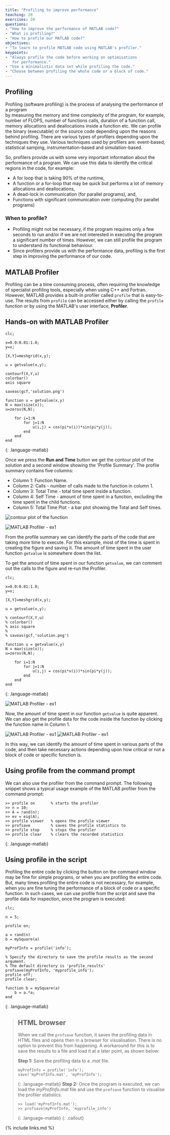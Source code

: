 ```yaml
---
title: "Profiling to improve performance"
teaching: 20
exercises: 20
questions:
- "How to improve the performance of MATLAB code?"
- "What is profiling?"
- "How to profile our MATLAB code?"
objectives:
- "To learn to profile MATLAB code using MATLAB's profiler."
keypoints:
- "Always profile the code before working on optimisations
   for performance."
- "Use a minimalistic data set while profiling the code."
- "Choose between profiling the whole code or a block of code."
---
```

## Profiling
Profiling (software profiling) is the process of analysing the performance
of a program  
by measuring the memory and time complexity of the program, for example,
number of FLOPS, number of functions calls, duration of a function call,
memory allocations and deallocations inside a function etc. We can profile
the binary (executable) or the source code depending upon the reasons behind
profiling. There are various types of profilers depending upon the techniques
they use. Various techniques used by profilers are: event-based,
statistical samping, instrumentation-based and simulation-based.

So, profilers provide us with some very important information
about the performance of a program. We can use this data to identify
the critical regions in the code, for example:
* A for loop that is taking 90% of the runtime,
* A function or a for-loop that may be quick but performs a lot of
  memory allocations and deallocations,
* A dead-lock in communication (for parallel programs), and,
* Functions with significant communication over computing
  (for parallel programs)


### When to profile?
* Profiling might not be necessary, if the program requires only a few
seconds to run and/or if we are not interested in executing the program
a significant number of times. However, we can still profile the program
to understand its functional behaviour.
* Since profilers provide us with the performance data, profiling is
  the first step in improving the performance of our code.


## MATLAB Profiler
Profiling can be a time consuming process, often requiring the knowledge
of specialist profiling tools, especially when using C++ and Fortran. However,
MATLAB provides a built-in profiler called `profile` that is easy-to-use.
The results from `profile` can be accessed either by calling the  `profile`
function or by using the MATLAB's user interface, **Profiler**.

## Hands-on with MATLAB Profiler
~~~
clc;

x=0.0:0.01:1.0;
y=x;

[X,Y]=meshgrid(x,y);

u = getvalue(x,y);

contourf(X,Y,u)
colorbar()
axis square

saveas(gcf,'solution.png')

function u = getvalue(x,y)
N = max(size(x));
u=zeros(N,N);

    for i=1:N
        for j=1:N
            u(i,j) = cos(pi*x(i))*sin(pi*y(j));
        end
    end
end
~~~
{: .language-matlab}

Once we press the **Run and Time** button we get the contour plot of the
solution and a second window showing the 'Profile Summary'.
The profile summary contains five columns:
* Column 1: Function Name.
* Column 2: Calls - number of calls made to the function in column 1.
* Column 3: Total Time - total time spent inside a function.
* Column 4: Self Time - amount of time spent in a function, excluding the time spent in the child functions.
* Column 5: Total Time Plot - a bar plot showing the Total and Self times.

![contour plot of the function](../fig/solution-plot.png)

![MATLAB Profiler - ex1](../fig/profiler-ex1-before-commenting.png)

From the profile summary we can identify the parts of the code
that are taking more time to execute. For this example, most of
the time is spent in creating the figure and saving it.
The amount of time spent in the user function `getvalue` is somewhere down the list.

To get the amount of time spent in our function `getvalue`, we can comment out the calls to the figure and re-run the Profiler.
~~~
clc;

x=0.0:0.01:1.0;
y=x;

[X,Y]=meshgrid(x,y);

u = getvalue(x,y);

% contourf(X,Y,u)
% colorbar()
% axis square
%
% saveas(gcf,'solution.png')

function u = getvalue(x,y)
N = max(size(x));
u=zeros(N,N);

    for i=1:N
        for j=1:N
            u(i,j) = cos(pi*x(i))*sin(pi*y(j));
        end
    end
end
~~~
{: .language-matlab}

![MATLAB Profiler - ex1](../fig/profiler-ex1-after-commenting-1.png)

Now, the amount of time spent in our function `getvalue` is quite apparent. We can also get the profile data for the code inside the function by clicking the function name in Column 1.

![MATLAB Profiler - ex1](../fig/profiler-ex1-after-commenting-2.png)
![MATLAB Profiler - ex1](../fig/profiler-ex1-after-commenting-3.png)

In this way, we can identify the amount of time spent in various parts of the code, and then take necessary actions depending upon how critical or not a block of code or specific function is.


## Using **profile** from the command prompt
We can also use the profiler from the command prompt. The following snippet
shows a typical usage example of the MATLAB profiler from the
command prompt:

~~~
>> profile on       % starts the profiler
>> n = 10;          
>> A = rand(n);
>> ev = eig(A);
>> profile viewer   % opens the profile viewer
>> profsave         % saves the profile statistics to
>> profile stop     % stops the profiler
>> profile clear    % clears the recorded statistics
~~~
{: .language-matlab}



## Using **profile** in the script
Profiling the entire code by clicking the button on the command
window may be fine for simple programs, or when you are profiling the
entire code. But, many times profiling the entire code is not necessary,
for example, when you are fine tuning the performance of a block of code
or a specific function. In such cases, we can use profile from the script
and save the profile data for inspection, once the program is executed:

~~~
clc;

n = 5;

profile on;

a = rand(n)
b = mySquare(a)

myProfInfo = profile('info');

% Specify the directory to save the profile results as the second argument.
% The default directory is 'profile_results'
profsave(myProfInfo, 'myprofile_info');
profile off;
profile clear;

function b = mySquare(a)
    b = a.*a;
end
~~~
{: .language-matlab}


> ## HTML browser
> When we call the `profsave` function, it saves the profiling data in HTML files
  and opens then in a browser for visualisation. There is no option to prevent
  this from happening. A workaround for this is to save the results to a file
  and load it at a later point, as shown below:
>
> **Step 1:** Save the profiling data to a *.mat* file.
> ~~~
> myProfInfo = profile('info');
> save('myProfInfo.mat', 'myProfInfo');
> ~~~
> {: .language-matlab}
> **Step 2:** Once the program is executed, we can load the *myProfInfo.mat* file and use
  the `profsave` function to visualise the profiler statistics.
>
> ~~~
> >> load('myProfInfo.mat');
> >> profsave(myProfInfo, 'myprofile_info')
> ~~~
> {: .language-matlab}
{: .callout}


{% include links.md %}
